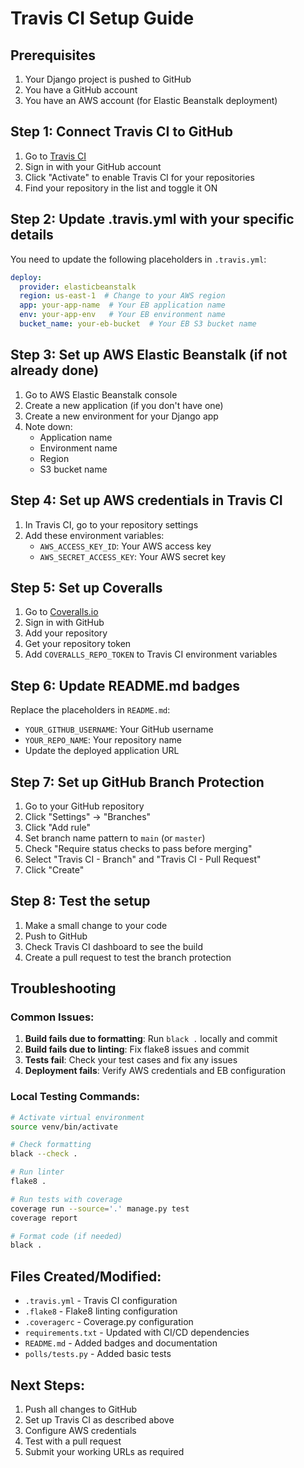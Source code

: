 # Travis CI Setup Guide

## Prerequisites
1. Your Django project is pushed to GitHub
2. You have a GitHub account
3. You have an AWS account (for Elastic Beanstalk deployment)

## Step 1: Connect Travis CI to GitHub

1. Go to [Travis CI](https://travis-ci.com/)
2. Sign in with your GitHub account
3. Click "Activate" to enable Travis CI for your repositories
4. Find your repository in the list and toggle it ON

## Step 2: Update .travis.yml with your specific details

You need to update the following placeholders in `.travis.yml`:

```yaml
deploy:
  provider: elasticbeanstalk
  region: us-east-1  # Change to your AWS region
  app: your-app-name  # Your EB application name
  env: your-app-env   # Your EB environment name
  bucket_name: your-eb-bucket  # Your EB S3 bucket name
```

## Step 3: Set up AWS Elastic Beanstalk (if not already done)

1. Go to AWS Elastic Beanstalk console
2. Create a new application (if you don't have one)
3. Create a new environment for your Django app
4. Note down:
   - Application name
   - Environment name
   - Region
   - S3 bucket name

## Step 4: Set up AWS credentials in Travis CI

1. In Travis CI, go to your repository settings
2. Add these environment variables:
   - `AWS_ACCESS_KEY_ID`: Your AWS access key
   - `AWS_SECRET_ACCESS_KEY`: Your AWS secret key

## Step 5: Set up Coveralls

1. Go to [Coveralls.io](https://coveralls.io/)
2. Sign in with GitHub
3. Add your repository
4. Get your repository token
5. Add `COVERALLS_REPO_TOKEN` to Travis CI environment variables

## Step 6: Update README.md badges

Replace the placeholders in `README.md`:
- `YOUR_GITHUB_USERNAME`: Your GitHub username
- `YOUR_REPO_NAME`: Your repository name
- Update the deployed application URL

## Step 7: Set up GitHub Branch Protection

1. Go to your GitHub repository
2. Click "Settings" → "Branches"
3. Click "Add rule"
4. Set branch name pattern to `main` (or `master`)
5. Check "Require status checks to pass before merging"
6. Select "Travis CI - Branch" and "Travis CI - Pull Request"
7. Click "Create"

## Step 8: Test the setup

1. Make a small change to your code
2. Push to GitHub
3. Check Travis CI dashboard to see the build
4. Create a pull request to test the branch protection

## Troubleshooting

### Common Issues:

1. **Build fails due to formatting**: Run `black .` locally and commit
2. **Build fails due to linting**: Fix flake8 issues and commit
3. **Tests fail**: Check your test cases and fix any issues
4. **Deployment fails**: Verify AWS credentials and EB configuration

### Local Testing Commands:

```bash
# Activate virtual environment
source venv/bin/activate

# Check formatting
black --check .

# Run linter
flake8 .

# Run tests with coverage
coverage run --source='.' manage.py test
coverage report

# Format code (if needed)
black .
```

## Files Created/Modified:

- `.travis.yml` - Travis CI configuration
- `.flake8` - Flake8 linting configuration
- `.coveragerc` - Coverage.py configuration
- `requirements.txt` - Updated with CI/CD dependencies
- `README.md` - Added badges and documentation
- `polls/tests.py` - Added basic tests

## Next Steps:

1. Push all changes to GitHub
2. Set up Travis CI as described above
3. Configure AWS credentials
4. Test with a pull request
5. Submit your working URLs as required
